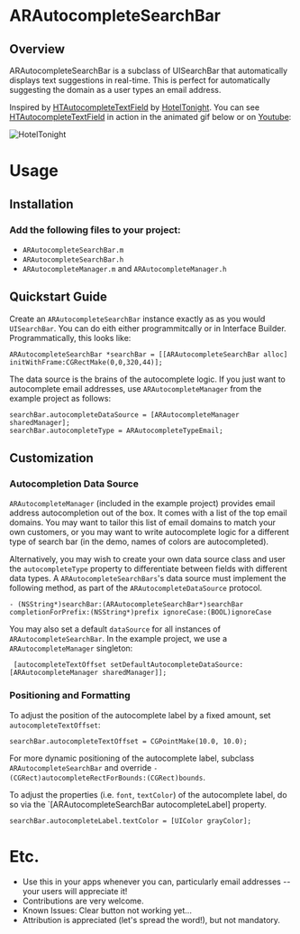 # ARAutocompleteSearchBar

## Overview

ARAutocompleteSearchBar is a subclass of UISearchBar that automatically displays text suggestions in real-time.  This is perfect for automatically suggesting the domain as a user types an email address.

Inspired by [HTAutocompleteTextField](https://github.com/hoteltonight/HTAutocompleteTextField) by [HotelTonight](https://github.com/hoteltonight). You can see [HTAutocompleteTextField](https://github.com/hoteltonight/HTAutocompleteTextField) in action in the animated gif below or on [Youtube](http://youtu.be/lzqB4MXluvY):

<img src="https://raw.github.com/hoteltonight/HTAutocompleteTextField/master/demo.gif" alt="HotelTonight" title="HTAutocompleteTextField in action" style="display:block; margin: 10px auto 30px auto; align:center">

# Usage

## Installation

### Add the following files to your project:
* `ARAutocompleteSearchBar.m`
* `ARAutocompleteSearchBar.h`
* `ARAutocompleteManager.m` and `ARAutocompleteManager.h`

## Quickstart Guide

Create an `ARAutocompleteSearchBar` instance exactly as as you would `UISearchBar`.  You can do eith either programmitcally or in Interface Builder.  Programmatically, this looks like:

    ARAutocompleteSearchBar *searchBar = [[ARAutocompleteSearchBar alloc] initWithFrame:CGRectMake(0,0,320,44)];

The data source is the brains of the autocomplete logic.  If you just want to autocomplete email addresses, use `ARAutocompleteManager` from the example project as follows:

    searchBar.autocompleteDataSource = [ARAutocompleteManager sharedManager];
    searchBar.autocompleteType = ARAutocompleteTypeEmail;

## Customization

### Autocompletion Data Source

`ARAutocompleteManager` (included in the example project) provides email address autocompletion out of the box.  It comes with a list of the top email domains.  You may want to tailor this list of email domains to match your own customers, or you may want to write autocomplete logic for a different type of search bar (in the demo, names of colors are autocompleted).

Alternatively, you may wish to create your own data source class and user the `autocompleteType` property to differentiate between fields with different data types.  A `ARAutocompleteSearchBars`'s data source must implement the following method, as part of the `ARAutocompleteDataSource` protocol.

    - (NSString*)searchBar:(ARAutocompleteSearchBar*)searchBar completionForPrefix:(NSString*)prefix ignoreCase:(BOOL)ignoreCase

You may also set a default `dataSource` for all instances of `ARAutocompleteSearchBar`.  In the example project, we use a `ARAutocompleteManager` singleton:

     [autocompleteTextOffset setDefaultAutocompleteDataSource:[ARAutocompleteManager sharedManager]];

### Positioning and Formatting

To adjust the position of the autocomplete label by a fixed amount, set `autocompleteTextOffset`:

    searchBar.autocompleteTextOffset = CGPointMake(10.0, 10.0);

For more dynamic positioning of the autocomplete label, subclass `ARAutocompleteSearchBar` and override `- (CGRect)autocompleteRectForBounds:(CGRect)bounds`.

To adjust the properties (i.e. `font`, `textColor`) of the autocomplete label, do so via the `[ARAutocompleteSearchBar autocompleteLabel] property.

    searchBar.autocompleteLabel.textColor = [UIColor grayColor];
    
# Etc.

* Use this in your apps whenever you can, particularly email addresses -- your users will appreciate it!
* Contributions are very welcome.
* Known Issues: Clear button not working yet...
* Attribution is appreciated (let's spread the word!), but not mandatory.
